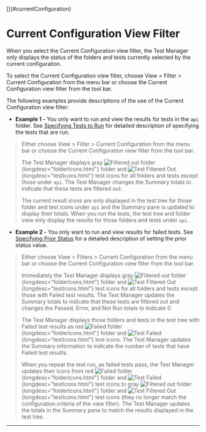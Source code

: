 <!---
  $Id$

  Copyright (c) 2001, 2024, Oracle and/or its affiliates. All rights reserved.
  DO NOT ALTER OR REMOVE COPYRIGHT NOTICES OR THIS FILE HEADER.

  This code is free software; you can redistribute it and/or modify it
  under the terms of the GNU General Public License version 2 only, as
  published by the Free Software Foundation.  Oracle designates this
  particular file as subject to the "Classpath" exception as provided
  by Oracle in the LICENSE file that accompanied this code.

  This code is distributed in the hope that it will be useful, but WITHOUT
  ANY WARRANTY; without even the implied warranty of MERCHANTABILITY or
  FITNESS FOR A PARTICULAR PURPOSE.  See the GNU General Public License
  version 2 for more details (a copy is included in the LICENSE file that
  accompanied this code).

  You should have received a copy of the GNU General Public License version
  2 along with this work; if not, write to the Free Software Foundation,
  Inc., 51 Franklin St, Fifth Floor, Boston, MA 02110-1301 USA.

  Please contact Oracle, 500 Oracle Parkway, Redwood Shores, CA 94065 USA
  or visit www.oracle.com if you need additional information or have any
  questions.
-->

[]{#currentConfiguration}

# Current Configuration View Filter

When you select the Current Configuration view filter, the Test Manager only displays the status of
the folders and tests currently selected by the current configuration.

To select the Current Configuration view filter, choose View \> Filter \> Current Configuration from
the menu bar or choose the Current Configuration view filter from the tool bar.

The following examples provide descriptions of the use of the Current Configuration view filter:

-   **Example 1 -** You only want to run and view the results for tests in the `api` folder. See
    [Specifying Tests to Run](../confEdit/initialFiles.html) for detailed description of specifying
    the tests that are run.

> Either choose View \> Filter \> Current Configuration from the menu bar or choose the Current
> Configuration view filter from the tool bar.
>
> The Test Manager displays gray ![Filtered out
> folder](../../images/grayFolder.gif){longdesc="folderIcons.html"} folder and ![Test Filtered
> Out](../../images/grayTest.gif){longdesc="testIcons.html"} test icons for all folders and tests
> except those under `api`. The Test Manager changes the Summary totals to indicate that these tests
> are filtered out.
>
> The current result icons are only displayed in the test tree for those folder and test icons under
> `api` and the Summary pane is updated to display their totals. When you run the tests, the test
> tree and folder view only display the results for those folders and tests under `api`.

-   **Example 2 -** You only want to run and view results for failed tests. See [Specifying Prior
    Status](../confEdit/status.html) for a detailed description of setting the prior status value.

> Either choose View \> Filters \> Current Configuration from the menu bar or choose the Current
> Configuration view filter from the tool bar.
>
> Immediately the Test Manager displays gray ![Filtered out
> folder](../../images/grayFolder.gif){longdesc="folderIcons.html"} folder and ![Test Filtered
> Out](../../images/grayTest.gif){longdesc="testIcons.html"} test icons for all folders and tests
> except those with Failed test results. The Test Manager updates the Summary totals to indicate
> that these tests are filtered out and changes the Passed, Error, and Not Run totals to indicate 0.
>
> The Test Manager displays those folders and tests in the test tree with Failed test results as red
> ![Failed folder](../../images/redFolder.gif){longdesc="folderIcons.html"} folder and ![Test
> Failed](../../images/redTest.gif){longdesc="testIcons.html"} test icons. The Test Manager updates
> the Summary information to indicate the number of tests that have Failed test results.
>
> When you repeat the test run, as failed tests pass, the Test Manager updates their icons from red
> ![Failed folder](../../images/redFolder.gif){longdesc="folderIcons.html"} folder and ![Test
> Failed](../../images/redTest.gif){longdesc="testIcons.html"} test icons to gray ![Filtered out
> folder](../../images/grayFolder.gif){longdesc="folderIcons.html"} folder and ![Test Filtered
> Out](../../images/grayTest.gif){longdesc="testIcons.html"} test icons (they no longer match the
> configuration criteria of the view filter). The Test Manager updates the totals in the Summary
> pane to match the results displayed in the test tree.

----------------------------------------------------------------------------------------------------


